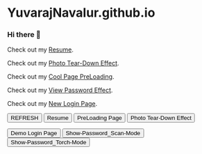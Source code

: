 # YuvarajNavalur.github.io

### Hi there 👋

<!--
**YuvarajNavalur/yuvarajnavalur** is a ✨ _special_ ✨ repository because its `README.md` (this file) appears on your GitHub profile.

Here are some ideas to get you started:

- 🔭 I’m currently working on ...
- 🌱 I’m currently learning ...
- 👯 I’m looking to collaborate on ...
- 🤔 I’m looking for help with ...
- 💬 Ask me about ...
- 📫 How to reach me: ...
- 😄 Pronouns: ...
- ⚡ Fun fact: ...
-->
<p>Check out  my <a href="https://yuvarajnavalur.github.io/resume/" target="_blank" rel="noopener noreferrer">Resume</a>.</p>
<p>Check out  my <a href="https://yuvarajnavalur.github.io/Photo-Tear-Effect/" target="_blank" rel="noopener noreferrer">Photo Tear-Down Effect</a>.</p>
<p>Check out  my <a href="https://yuvarajnavalur.github.io/PreLoader/" target="_blank" rel="noopener noreferrer">Cool Page PreLoading</a>.</p>
<p>Check out  my <a href="https://yuvarajnavalur.github.io/View-form-password-flashlight-effect-CSS/" target="_blank" rel="noopener noreferrer">View Password Effect</a>.</p>

<p>Check out  my <a href="https://yuvarajnavalur.github.io/New-login-page/" target="_blank" rel="noopener noreferrer">New Login Page</a>.</p>



<button onclick="location.href='https://yuvarajnavalur.github.io/'" id="submit">REFRESH</button>
<button onclick="location.href='https://yuvarajnavalur.github.io/resume/'" id="submit">Resume</button>
<button onclick="location.href='https://yuvarajnavalur.github.io/PreLoader/'" id="submit">PreLoading Page</button>
<button onclick="location.href='https://yuvarajnavalur.github.io/Photo-Tear-Effect/'" id="submit">Photo Tear-Down Effect</button>


<button onclick="location.href='https://yuvarajnavalur.github.io/New-login-page/'" id="submit">Demo Login Page</button>
<button onclick="location.href='https://yuvarajnavalur.github.io/Show-Password_Scan-Mode/'" id="submit">Show-Password_Scan-Mode</button>
<button onclick="location.href='https://yuvarajnavalur.github.io/View-form-password-flashlight-effect-CSS/'" id="submit">Show-Password_Torch-Mode</button>